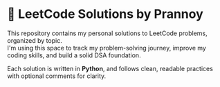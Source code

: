 # 🧠 LeetCode Solutions by Prannoy

This repository contains my personal solutions to LeetCode problems, organized by topic.  
I'm using this space to track my problem-solving journey, improve my coding skills, and build a solid DSA foundation.

Each solution is written in **Python**, and follows clean, readable practices with optional comments for clarity.
